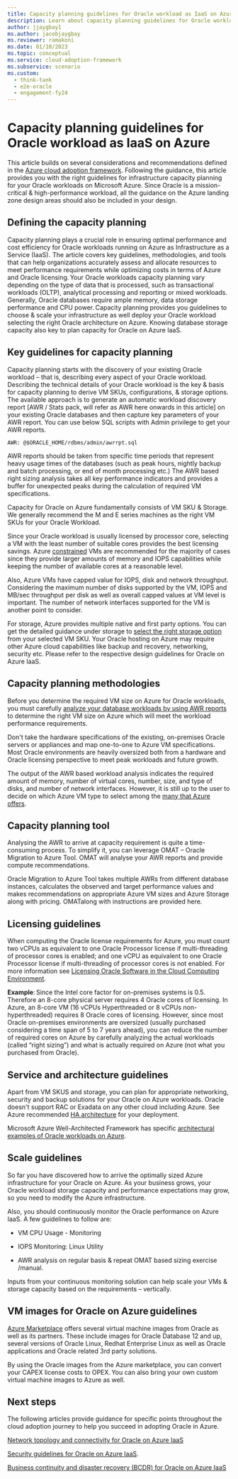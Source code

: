 ```yaml
---
title: Capacity planning guidelines for Oracle workload as IaaS on Azure 
description: Learn about capacity planning guidelines for Oracle workload as IaaS on Azure. 
author: jjaygbay1
ms.author: jacobjaygbay
ms.reviewer: ramakoni
ms.date: 01/10/2023
ms.topic: conceptual
ms.service: cloud-adoption-framework
ms.subservice: scenario
ms.custom: 
  - think-tank
  - e2e-oracle
  - engagement-fy24
---
```


# Capacity planning guidelines for Oracle workload as IaaS on Azure

This article builds on several considerations and recommendations defined in the [Azure cloud adoption framework](https://learn.microsoft.com/azure/cloud-adoption-framework/adopt/cloud-adoption). Following the guidance, this article  provides you with the right guidelines for infrastructure capacity planning for your Oracle workloads on Microsoft Azure. Since Oracle is a mission-critical & high-performance workload, all the guidance on the Azure landing zone design areas should also be included in your design.

## Defining the capacity planning

Capacity planning plays a crucial role in ensuring optimal performance and cost efficiency for Oracle workloads running on Azure as Infrastructure as a Service (IaaS).  The article covers key guidelines, methodologies, and tools that can help organizations accurately assess and allocate resources to meet performance requirements while optimizing costs in terms of Azure and Oracle licensing. Your Oracle workloads capacity planning vary depending on the type of data that is processed, such as transactional workloads (OLTP), analytical processing and reporting or mixed workloads. Generally, Oracle databases require ample memory, data storage performance and CPU power. Capacity planning provides you guidelines to choose & scale your infrastructure as well deploy your Oracle workload selecting the right Oracle architecture on Azure. Knowing database storage capacity also key to plan capacity for Oracle on Azure IaaS. 

## Key guidelines for capacity planning

Capacity planning starts with the discovery of your existing Oracle workload – that is, describing every aspect of your Oracle workload. Describing the technical details of your Oracle workload is the key & basis for capacity planning to derive VM SKUs, configurations, & storage options. The available approach is to generate an automatic workload discovery report [AWR / Stats pack, will refer as AWR here onwards in this article] on your existing Oracle databases and then capture key parameters of your AWR report. You can use below SQL scripts with Admin privilege to get your AWR reports. 

``AWR: @$ORACLE_HOME/rdbms/admin/awrrpt.sql``

AWR reports should be taken from specific time periods that represent heavy usage times of the databases (such as peak hours, nightly backup and batch processing, or end of month processing etc.) The AWR based right sizing analysis takes all key performance indicators and provides a buffer for unexpected peaks during the calculation of required VM specifications.  

Capacity for Oracle on Azure fundamentally consists of VM SKU & Storage. We generally recommend the M and E series machines as the right VM SKUs for your Oracle Workload. 

Since your Oracle workload is usually licensed by processor core, selecting a VM with the least number of suitable cores provides the best licensing savings. Azure [constrained](https://learn.microsoft.com/azure/virtual-machines/constrained-vcpu) VMs are recommended for the majority of cases since they provide larger amounts of memory and IOPS capabilities while keeping the number of available cores at a reasonable level.  

Also, Azure VMs have capped value for IOPS, disk and network throughput. Considering the maximum number of disks supported by the VM, IOPS and MB/sec throughput per disk as well as overall capped values at VM level is important. The number of network interfaces supported for the VM is another point to consider.  

For storage, Azure provides multiple native and first party options. You can get the detailed guidance under storage to [select the right storage option](https://learn.microsoft.com/azure/virtual-machines/workloads/oracle/oracle-storage) from your selected VM SKU. Your Oracle hosting on Azure may require other Azure cloud capabilities like backup and recovery, networking, security etc. Please refer to the respective design guidelines for Oracle on Azure IaaS.

## Capacity planning methodologies

Before you determine the required VM size on Azure for Oracle workloads, you must carefully [analyze your database workloads by using AWR reports](https://github.com/Azure/Oracle-Workloads-for-Azure/tree/main/az-oracle-sizing) to determine the right VM size on Azure which will meet the workload performance requirements.

Don't take the hardware specifications of the existing, on-premises Oracle servers or appliances and map one-to-one to Azure VM specifications. Most Oracle environments are heavily oversized both from a hardware and Oracle licensing perspective to meet peak workloads and future growth. 

The output of the AWR based workload analysis indicates the required amount of memory, number of virtual cores, number, size, and type of disks, and number of network interfaces. However, it is still up to the user to decide on which Azure VM type to select among the [many that Azure offers](https://azure.microsoft.com/pricing/details/virtual-machines/series/).  

## Capacity planning tool

Analysing the AWR to arrive at capacity requirement is quite a time-consuming process. To simplify it, you can leverage OMAT – Oracle Migration to Azure Tool. OMAT will analyse your AWR reports and provide compute recommendations. 

Oracle Migration to Azure Tool takes multiple AWRs from different database instances, calculates the observed and target performance values and makes recommendations on appropriate Azure VM sizes and Azure Storage along with pricing. OMATalong with instructions are provided here. 

## Licensing guidelines 

When computing the Oracle license requirements for Azure, you must count two vCPUs as equivalent to one Oracle Processor license if multi-threading of processor cores is enabled; and one vCPU as equivalent to one Oracle Processor license if multi-threading of processor cores is not enabled. For more information see [Licensing Oracle Software in the Cloud Computing Environment](https://www.oracle.com/assets/cloud-licensing-070579.pdf).  

**Example**: Since the Intel core factor for on-premises systems is 0.5. Therefore an 8-core physical server requires 4 Oracle cores of licensing. In Azure, an 8-core VM (16 vCPUs Hyperthreaded or 8 vCPUs non-hyperthreaded) requires 8 Oracle cores of licensing. However, since most Oracle on-premises environments are oversized (usually purchased considering a time span of 5 to 7 years ahead), you can reduce the number of required cores on Azure by carefully analyzing the actual workloads (called “right sizing”) and what is actually required on Azure (not what you purchased from Oracle).   

## Service and architecture guidelines

Apart from VM SKUS and storage, you can plan for appropriate networking, security and backup solutions for your Oracle on Azure workloads. Oracle doesn't support RAC or Exadata on any other cloud including Azure. See Azure recommended [HA architecture](https://learn.microsoft.com/azure/virtual-machines/workloads/oracle/oracle-reference-architecture) for your deployment.

Microsoft Azure Well-Architected Framework has specific [architectural examples of Oracle workloads on Azure](https://learn.microsoft.com/azure/well-architected/oracle-iaas/overview).

## Scale guidelines 

So far you have discovered how to arrive the optimally sized Azure infrastructure for your Oracle on Azure. As your business grows, your Oracle workload storage capacity and performance expectations may grow, so you need to modify the Azure infrastructure.  

Also, you should continuously monitor the Oracle performance on Azure IaaS. A few guidelines to follow are: 

- VM CPU Usage - Monitoring 

- IOPS Monitoring: Linux Utility 

- AWR analysis on regular basis & repeat OMAT based sizing exercise /manual.

Inputs from your continuous monitoring solution can help scale your VMs & storage capacity based on the requirements – vertically.

## VM images for Oracle on Azure guidelines

[Azure Marketplace](https://ms.portal.azure.com/#view/Microsoft_Azure_Marketplace/MarketplaceOffersBlade/selectedMenuItemId/home) offers several virtual machine images from Oracle as well as its partners. These include images for Oracle Database 12 and up, several versions of Oracle Linux, Redhat Enterprise Linux as well as Oracle applications and Oracle related 3rd party solutions.  

By using the Oracle images from the Azure marketplace, you can convert your CAPEX license costs to OPEX. You can also bring your own custom virtual machine images to Azure as well.

## Next steps

The following articles provide guidance for specific points throughout the cloud adoption journey to help you succeed in adopting Oracle in Azure.

[Network topology and connectivity for Oracle on Azure IaaS](oracle-network-topology.md)

[Security guidelines for Oracle on Azure IaaS](oracle-security-guideline-landing-zone.md).

[Business continuity and disaster recovery (BCDR) for Oracle on Azure IaaS](oracle-disaster-recovery-iaas.md)